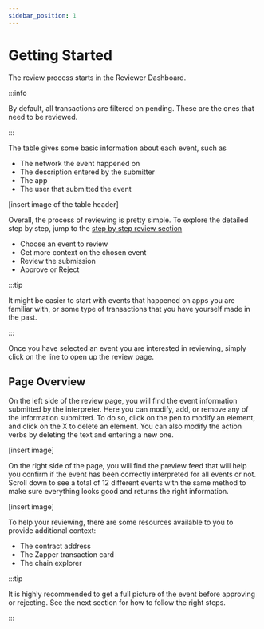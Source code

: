 ```yaml
---
sidebar_position: 1
---
```


# Getting Started

The review process starts in the Reviewer Dashboard. 

:::info

By default, all transactions are filtered on pending. These are the ones that need to be reviewed. 

:::

The table gives some basic information about each event, such as 
- The network the event happened on
- The description entered by the submitter
- The app 
- The user that submitted the event

[insert image of the table header]

Overall, the process of reviewing is pretty simple. To explore the detailed step by step, jump to the [step by step review section](./step-by-step-review.md)
- Choose an event to review
- Get more context on the chosen event
- Review the submission
- Approve or Reject

:::tip

It might be easier to start with events that happened on apps you are familiar with, or some type of transactions that you have yourself made in the past.

:::

Once you have selected an event you are interested in reviewing, simply click on the line to open up the review page.

## Page Overview

On the left side of the review page, you will find the event information submitted by the interpreter. Here you can modify, add, or remove any of the information submitted. 
To do so, click on the pen to modify an element, and click on the X to delete an element. You can also modify the action verbs by deleting the text and entering a new one. 

[insert image]

On the right side of the page, you will find the preview feed that will help you confirm if the event has been correctly interpreted for all events or not. Scroll down to see a total of 12 different events with the same method to make sure everything looks good and returns the right information.

[insert image]

To help your reviewing, there are some resources available to you to provide additional context:
- The contract address
- The Zapper transaction card
- The chain explorer

:::tip

It is highly recommended to get a full picture of the event before approving or rejecting. See the next section for how to follow the right steps.

:::
